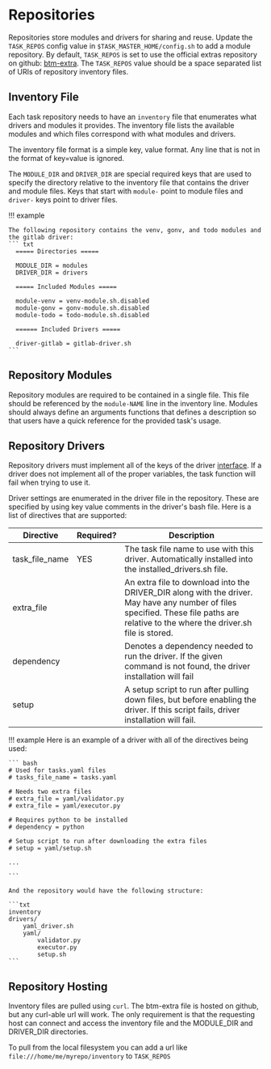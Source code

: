 # Repositories

Repositories store modules and drivers for sharing and reuse.
Update the `TASK_REPOS` config value in `$TASK_MASTER_HOME/config.sh` to add a module repository.
By default, `TASK_REPOS` is set to use the official extras repository on github: [btm-extra](https://github.com/hppr-dev/btm-extra).
The `TASK_REPOS` value should be a space separated list of URIs of repository inventory files.

## Inventory File

Each task repository needs to have an `inventory` file that enumerates what drivers and modules it provides.
The inventory file lists the available modules and which files correspond with what modules and drivers.

The inventory file format is a simple key, value format.
Any line that is not in the format of key=value is ignored.

The `MODULE_DIR` and `DRIVER_DIR` are special required keys that are used to specify the directory relative to the inventory file that contains the driver and module files.
Keys that start with `module-` point to module files and `driver-` keys point to driver files.


!!! example

    The following repository contains the venv, gonv, and todo modules and the gitlab driver:
    ``` txt
      ===== Directories =====
      
      MODULE_DIR = modules
      DRIVER_DIR = drivers
      
      ===== Included Modules =====
      
      module-venv = venv-module.sh.disabled
      module-gonv = gonv-module.sh.disabled
      module-todo = todo-module.sh.disabled
      
      ====== Included Drivers =====
      
      driver-gitlab = gitlab-driver.sh
    ```

## Repository Modules

Repository modules are required to be contained in a single file.
This file should be referenced by the `module-NAME` line in the inventory line.
Modules should always define an arguments functions that defines a description so that users have a quick reference for the provided task's usage.

## Repository Drivers

Repository drivers must implement all of the keys of the driver [interface](/drivers/#custom-drivers).
If a driver does not implement all of the proper variables, the task function will fail when trying to use it.

Driver settings are enumerated in the driver file in the repository.
These are specified by using key value comments in the driver's bash file.
Here is a list of directives that are supported:

| Directive | Required? | Description |
|-----------|-----------|-------------|
| task_file_name | YES | The task file name to use with this driver. Automatically installed into the installed_drivers.sh file.|
| extra_file | | An extra file to download into the DRIVER_DIR along with the driver. May have any number of files specified. These file paths are relative to the where the driver.sh file is stored. |
| dependency | | Denotes a dependency needed to run the driver. If the given command is not found, the driver installation will fail |
| setup      | | A setup script to run after pulling down files, but before enabling the driver. If this script fails, driver installation will fail.|

!!! example
    Here is an example of a driver with all of the directives being used:

    ``` bash
    # Used for tasks.yaml files
    # tasks_file_name = tasks.yaml

    # Needs two extra files
    # extra_file = yaml/validator.py
    # extra_file = yaml/executor.py

    # Requires python to be installed
    # dependency = python

    # Setup script to run after downloading the extra files
    # setup = yaml/setup.sh

    ...

    ```

    And the repository would have the following structure:

    ```txt
    inventory
    drivers/
        yaml_driver.sh
        yaml/
            validator.py
            executor.py
            setup.sh
    ```


## Repository Hosting

Inventory files are pulled using `curl`.
The btm-extra file is hosted on github, but any curl-able url will work.
The only requirement is that the requesting host can connect and access the inventory file and the MODULE_DIR and DRIVER_DIR directories.

To pull from the local filesystem you can add a url like `file:///home/me/myrepo/inventory` to `TASK_REPOS`
